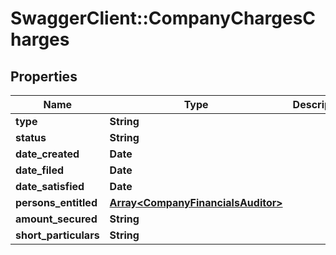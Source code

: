 # SwaggerClient::CompanyChargesCharges

## Properties
Name | Type | Description | Notes
------------ | ------------- | ------------- | -------------
**type** | **String** |  | 
**status** | **String** |  | 
**date_created** | **Date** |  | 
**date_filed** | **Date** |  | 
**date_satisfied** | **Date** |  | 
**persons_entitled** | [**Array&lt;CompanyFinancialsAuditor&gt;**](CompanyFinancialsAuditor.md) |  | 
**amount_secured** | **String** |  | 
**short_particulars** | **String** |  | 


